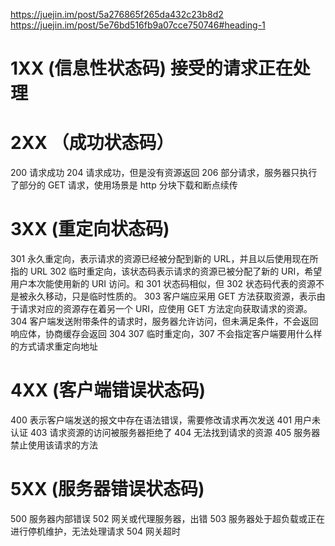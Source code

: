 https://juejin.im/post/5a276865f265da432c23b8d2
https://juejin.im/post/5e76bd516fb9a07cce750746#heading-1

# 1XX (信息性状态码) 接受的请求正在处理

# 2XX （成功状态码）

200 请求成功
204 请求成功，但是没有资源返回
206 部分请求，服务器只执行了部分的 GET 请求，使用场景是 http 分块下载和断点续传

# 3XX (重定向状态码)

301 永久重定向，表示请求的资源已经被分配到新的 URL，并且以后使用现在所指的 URL
302 临时重定向，该状态码表示请求的资源已被分配了新的 URI，希望用户本次能使用新的 URI 访问。和 301 状态码相似，但 302 状态码代表的资源不是被永久移动，只是临时性质的。
303 客户端应采用 GET 方法获取资源，表示由于请求对应的资源存在着另一个 URI，应使用 GET 方法定向获取请求的资源。
304 客户端发送附带条件的请求时，服务器允许访问，但未满足条件，不会返回响应体，协商缓存会返回 304
307 临时重定向，307 不会指定客户端要用什么样的方式请求重定向地址

# 4XX (客户端错误状态码)

400 表示客户端发送的报文中存在语法错误，需要修改请求再次发送
401 用户未认证
403 请求资源的访问被服务器拒绝了
404 无法找到请求的资源
405 服务器禁止使用该请求的方法

# 5XX (服务器错误状态码)

500 服务器内部错误
502 网关或代理服务器，出错
503 服务器处于超负载或正在进行停机维护，无法处理请求
504 网关超时

